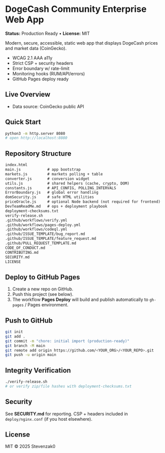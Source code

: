 # DogeCash Community Enterprise Web App

**Status:** Production Ready • **License:** MIT

Modern, secure, accessible, static web app that displays DogeCash prices and market data (CoinGecko).
- WCAG 2.1 AAA a11y
- Strict CSP + security headers
- Error boundary w/ rate-limit
- Monitoring hooks (RUM/API/errors)
- GitHub Pages deploy ready

## Live Overview
- Data source: CoinGecko public API

## Quick Start
```bash
python3 -m http.server 8080
# open http://localhost:8080
```

## Repository Structure
```txt
index.html
main.js            # app bootstrap
markets.js         # markets polling + table
converter.js       # conversion widget
utils.js           # shared helpers (cache, crypto, DOM)
constants.js       # API_CONFIG, POLLING_INTERVALS
ErrorBoundary.js   # global error handling
domSecurity.js     # safe HTML utilities
priceOracle.js     # optional Node backend (not required for frontend)
DevTeamReadMe.md   # ops + deployment playbook
deployment-checksums.txt
verify-release.sh
.github/workflows/verify.yml
.github/workflows/pages-deploy.yml
.github/workflows/codeql.yml
.github/ISSUE_TEMPLATE/bug_report.md
.github/ISSUE_TEMPLATE/feature_request.md
.github/PULL_REQUEST_TEMPLATE.md
CODE_OF_CONDUCT.md
CONTRIBUTING.md
SECURITY.md
LICENSE
```

## Deploy to GitHub Pages
1. Create a new repo on GitHub.
2. Push this project (see below).
3. The workflow **Pages Deploy** will build and publish automatically to `gh-pages` / Pages environment.

## Push to GitHub
```bash
git init
git add .
git commit -m "chore: initial import (production-ready)"
git branch -M main
git remote add origin https://github.com/<YOUR_ORG>/<YOUR_REPO>.git
git push -u origin main
```

## Integrity Verification
```bash
./verify-release.sh
# or verify zip/file hashes with deployment-checksums.txt
```

## Security
See **SECURITY.md** for reporting. CSP + headers included in `deploy/nginx.conf` (if you host elsewhere).

## License
MIT © 2025 Stevenzak0
